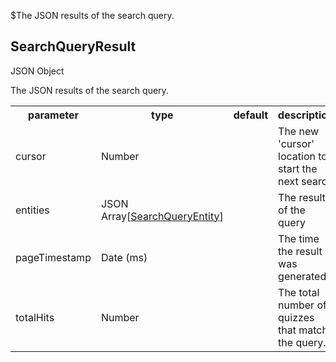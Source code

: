 $The JSON results of the search query.
## SearchQueryResult
<span class="type">JSON Object</span>

The JSON results of the search query.

<table>
  <tr>
    <th>parameter</th>
    <th>type</th>
    <th>default</th>
    <th>description</th>
  </tr>
  <tr>
    <td>cursor</td>
    <td>Number</td>
    <td></td>
    <td>The new 'cursor' location to start the next search</td>
  </tr>
  <tr>
    <td>entities</td>
    <td>JSON Array[<a href="#/enum/SearchQueryEntity">SearchQueryEntity</a>]</td>
    <td></td>
    <td>The results of the query</td>
  </tr>
  <tr>
    <td>pageTimestamp</td>
    <td><a href="https://en.wikipedia.org/wiki/Unix_time"></a>Date (ms)</td>
    <td></td>
    <td>The time the result was generated.</td>
  </tr>
  <tr>
    <td>totalHits</td>
    <td>Number</td>
    <td></td>
    <td>The total number of quizzes that match the query.</td>
  </tr>
</table>
